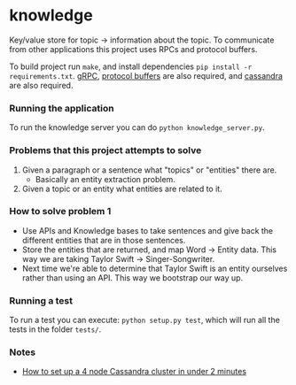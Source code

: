# knowledge

Key/value store for topic -> information about the topic. To communicate from other applications this project uses RPCs and protocol buffers.

To build project run `make`, and install dependencies `pip install -r requirements.txt`. [gRPC](http://www.grpc.io/), [protocol buffers](https://developers.google.com/protocol-buffers/) are also required, and [cassandra](https://gist.github.com/hkhamm/a9a2b45dd749e5d3b3ae) are also required.

### Running the application

To run the knowledge server you can do `python knowledge_server.py`.

### Problems that this project attempts to solve

1. Given a paragraph or a sentence what "topics" or "entities" there are.
    - Basically an entity extraction problem.
2. Given a topic or an entity what entities are related to it.

### How to solve problem 1

- Use APIs and Knowledge bases to take sentences and give back the different entities that are in those sentences.
- Store the entities that are returned, and map Word -> Entity data. This way we are taking Taylor Swift -> Singer-Songwriter.
- Next time we're able to determine that Taylor Swift is an entity ourselves rather than using an API. This way we bootstrap our way up.

### Running a test

To run a test you can execute: `python setup.py test`, which will run all the tests in the folder `tests/`.

### Notes

- [How to set up a 4 node Cassandra cluster in under 2 minutes](http://www.screenr.com/5G6)
